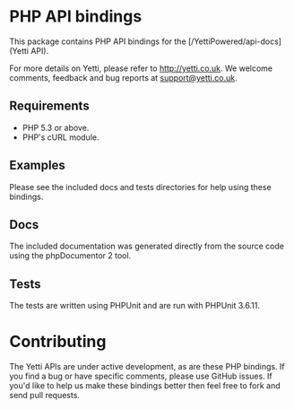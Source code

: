 # PHP API bindings

This package contains PHP API bindings for the [/YettiPowered/api-docs](Yetti API).

For more details on Yetti, please refer to http://yetti.co.uk. We welcome comments, feedback and bug reports at support@yetti.co.uk.

## Requirements

* PHP 5.3 or above.
* PHP's cURL module.

## Examples

Please see the included docs and tests directories for help using these bindings.

## Docs

The included documentation was generated directly from the source code using the phpDocumentor 2 tool.

## Tests

The tests are written using PHPUnit and are run with PHPUnit 3.6.11.

# Contributing

The Yetti APIs are under active development, as are these PHP bindings. If you find a bug or have specific comments, please use GitHub issues.
If you'd like to help us make these bindings better then feel free to fork and send pull requests.